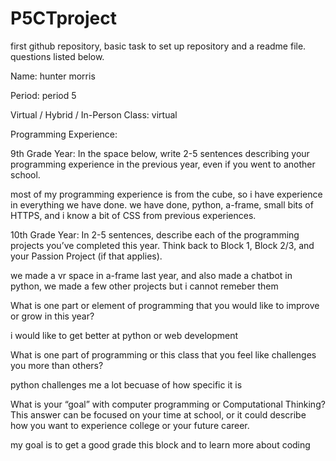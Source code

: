 # P5CTproject

first github repository, basic task to set up repository and a readme file. questions listed below.

Name: hunter morris


Period: period 5


Virtual / Hybrid / In-Person Class: virtual




Programming Experience:


9th Grade Year: In the space below, write 2-5 sentences describing your programming experience in the previous year, even if you went to another school.


most of my programming experience is from the cube, so i have experience in everything we have done. we have done, python, a-frame, small bits of HTTPS, and i know a bit of CSS from previous experiences.



10th Grade Year: In 2-5 sentences, describe each of the programming projects you’ve completed this year.  Think back to Block 1, Block 2/3, and your Passion Project (if that applies).


we made a vr space in a-frame last year, and also made a chatbot in python, we made a few other projects but i cannot remeber them




What is one part or element of programming that you would like to improve or grow in this year?


i would like to get better at python or web development


What is one part of programming or this class that you feel like challenges you more than others?


python challenges me a lot becuase of how specific it is


What is your “goal” with computer programming or Computational Thinking?  This answer can be focused on your time at school, or it could describe how you want to experience college or your future career.


my goal is to get a good grade this block and to learn more about coding
